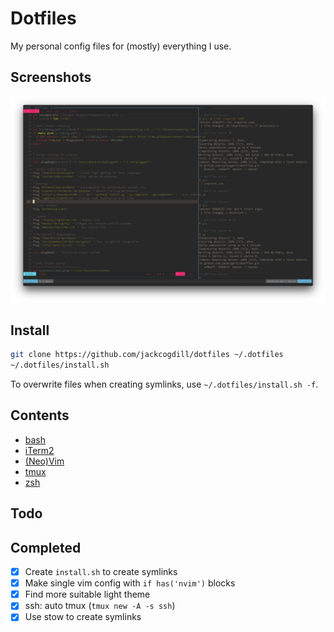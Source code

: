 # Dotfiles
My personal config files for (mostly) everything I use.

## Screenshots

![2019-07-04](https://github.com/jackcogdill/dotfiles/blob/master/screenshots/2019-07-04.png)

## Install

```bash
git clone https://github.com/jackcogdill/dotfiles ~/.dotfiles
~/.dotfiles/install.sh
```

To overwrite files when creating symlinks, use `~/.dotfiles/install.sh -f`.

## Contents
- [bash](home/.bashrc)
- [iTerm2](iterm2/com.googlecode.iterm2.plist)
- [(Neo)Vim](vim/init.vim)
- [tmux](home/.tmux.conf)
- [zsh](home/.zshrc)

## Todo

## Completed

- [x] Create `install.sh` to create symlinks
- [x] Make single vim config with `if has('nvim')` blocks
- [x] Find more suitable light theme
- [x] ssh: auto tmux (`tmux new -A -s ssh`)
- [x] Use stow to create symlinks
